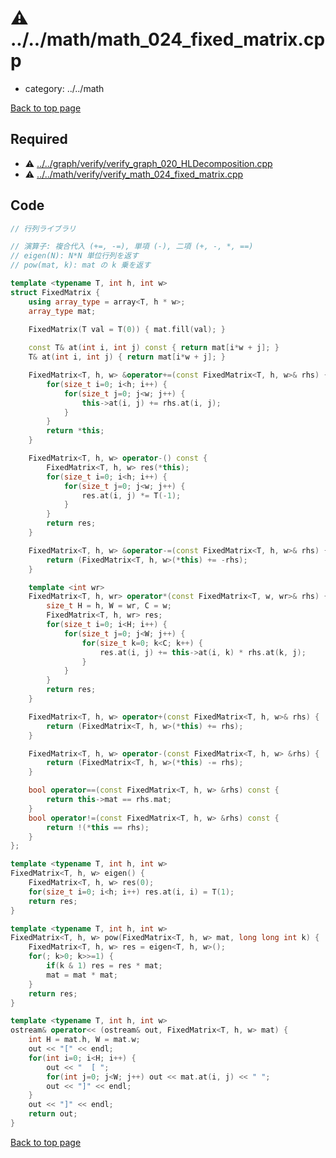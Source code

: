 <!-- mathjax config similar to math.stackexchange -->
<script type="text/javascript" async
  src="https://cdnjs.cloudflare.com/ajax/libs/mathjax/2.7.5/MathJax.js?config=TeX-MML-AM_CHTML">
</script>
<script type="text/x-mathjax-config">
  MathJax.Hub.Config({
    TeX: { equationNumbers: { autoNumber: "AMS" }},
    tex2jax: {
      inlineMath: [ ['$','$'] ],
      processEscapes: true
    },
    "HTML-CSS": { matchFontHeight: false },
    displayAlign: "left",
    displayIndent: "2em"
  });
</script>

<script type="text/javascript" src="https://cdnjs.cloudflare.com/ajax/libs/jquery/3.4.1/jquery.min.js"></script>
<script type="text/javascript" src="../../assets/js/balloons.js"></script>
<script type="text/javascript" src="../../assets/js/copy-button.js"></script>
<link rel="stylesheet" href="../../assets/css/copy-button.css" />


# :warning: ../../math/math_024_fixed_matrix.cpp
* category: ../../math


[Back to top page](../../index.html)



## Required
* :warning: [../../graph/verify/verify_graph_020_HLDecomposition.cpp](../graph/verify/verify_graph_020_HLDecomposition.cpp.html)
* :warning: [../../math/verify/verify_math_024_fixed_matrix.cpp](verify/verify_math_024_fixed_matrix.cpp.html)


## Code
```cpp
// 行列ライブラリ

// 演算子: 複合代入 (+=, -=), 単項 (-), 二項 (+, -, *, ==)
// eigen(N): N*N 単位行列を返す
// pow(mat, k): mat の k 乗を返す

template <typename T, int h, int w>
struct FixedMatrix {
    using array_type = array<T, h * w>;
    array_type mat;

    FixedMatrix(T val = T(0)) { mat.fill(val); }
    
    const T& at(int i, int j) const { return mat[i*w + j]; }
    T& at(int i, int j) { return mat[i*w + j]; }

    FixedMatrix<T, h, w> &operator+=(const FixedMatrix<T, h, w>& rhs) {
        for(size_t i=0; i<h; i++) {
            for(size_t j=0; j<w; j++) {
                this->at(i, j) += rhs.at(i, j);
            }
        }
        return *this;
    }

    FixedMatrix<T, h, w> operator-() const {
        FixedMatrix<T, h, w> res(*this);
        for(size_t i=0; i<h; i++) {
            for(size_t j=0; j<w; j++) {
                res.at(i, j) *= T(-1);
            }
        }
        return res;
    }

    FixedMatrix<T, h, w> &operator-=(const FixedMatrix<T, h, w>& rhs) {
        return (FixedMatrix<T, h, w>(*this) += -rhs);
    }

    template <int wr>
    FixedMatrix<T, h, wr> operator*(const FixedMatrix<T, w, wr>& rhs) {
        size_t H = h, W = wr, C = w;
        FixedMatrix<T, h, wr> res;
        for(size_t i=0; i<H; i++) {
            for(size_t j=0; j<W; j++) {
                for(size_t k=0; k<C; k++) {
                    res.at(i, j) += this->at(i, k) * rhs.at(k, j);
                }
            }
        }
        return res;
    }

    FixedMatrix<T, h, w> operator+(const FixedMatrix<T, h, w>& rhs) {
        return (FixedMatrix<T, h, w>(*this) += rhs);
    }

    FixedMatrix<T, h, w> operator-(const FixedMatrix<T, h, w> &rhs) {
        return (FixedMatrix<T, h, w>(*this) -= rhs);
    }

    bool operator==(const FixedMatrix<T, h, w> &rhs) const {
        return this->mat == rhs.mat;
    }
    bool operator!=(const FixedMatrix<T, h, w> &rhs) const {
        return !(*this == rhs);
    }
};

template <typename T, int h, int w>
FixedMatrix<T, h, w> eigen() {
    FixedMatrix<T, h, w> res(0);
    for(size_t i=0; i<h; i++) res.at(i, i) = T(1);
    return res;
}

template <typename T, int h, int w>
FixedMatrix<T, h, w> pow(FixedMatrix<T, h, w> mat, long long int k) {
    FixedMatrix<T, h, w> res = eigen<T, h, w>();
    for(; k>0; k>>=1) {
        if(k & 1) res = res * mat;
        mat = mat * mat;
    }
    return res;
}

template <typename T, int h, int w>
ostream& operator<< (ostream& out, FixedMatrix<T, h, w> mat) {
    int H = mat.h, W = mat.w;
    out << "[" << endl;
    for(int i=0; i<H; i++) {
        out << "  [ ";
        for(int j=0; j<W; j++) out << mat.at(i, j) << " ";
        out << "]" << endl;
    }
    out << "]" << endl;
    return out;
}

```

[Back to top page](../../index.html)

